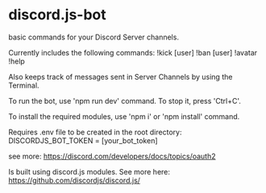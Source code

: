 # discord.js-bot
basic commands for your Discord Server channels.

Currently includes the following commands:
  !kick [user]
  !ban [user]
  !avatar
  !help
  
Also keeps track of messages sent in Server Channels by using the Terminal.

To run the bot, use 'npm run dev' command.
To stop it, press 'Ctrl+C'.

To install the required modules, use 'npm i' or 'npm install' command.

Requires .env file to be created in the root directory:
  DISCORDJS_BOT_TOKEN = [your_bot_token]
  
  see more: https://discord.com/developers/docs/topics/oauth2


Is built using discord.js modules.
See more here: https://github.com/discordjs/discord.js/

